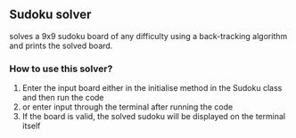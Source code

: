## Sudoku solver
solves a 9x9 sudoku board of any difficulty using a back-tracking algorithm and prints the solved board.

### How to use this solver?
1. Enter the input board either in the initialise method in the Sudoku class and then run the code
2. or enter input through the terminal after running the code
3. If the board is valid, the solved sudoku will be displayed on the terminal itself
